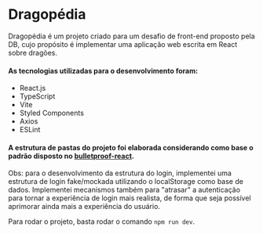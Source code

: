 
# Dragopédia

  

Dragopédia é um projeto criado para um desafio de front-end proposto pela DB, cujo propósito é implementar uma aplicação web escrita em React sobre dragões.

 

 #### As tecnologias utilizadas para o desenvolvimento foram:

  

* React.js 
* TypeScript 
* Vite
* Styled Components
* Axios
* ESLint

  
#### A estrutura de pastas do projeto foi elaborada considerando como base o padrão disposto no [bulletproof-react](https://github.com/alan2207/bulletproof-react).




Obs: para o desenvolvimento da estrutura do login, implementei uma estrutura de login fake/mockada utilizando o localStorage como base de dados. Implementei mecanismos também para "atrasar" a autenticação para tornar a experiência de login mais realista, de forma que seja possível aprimorar ainda mais a experiência do usuário.


Para rodar o projeto, basta rodar o comando `npm run dev`.